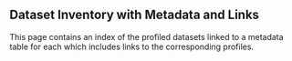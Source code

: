 ## Dataset Inventory with Metadata and Links
This page contains an index of the profiled datasets linked to a metadata table for each which includes links to the corresponding profiles.
